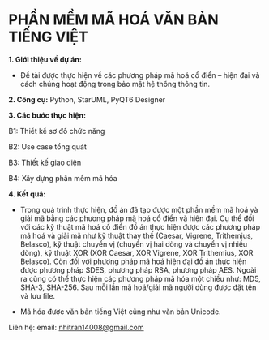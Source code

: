 # PHẦN MỀM MÃ HOÁ VĂN BẢN TIẾNG VIỆT
**1. Giới thiệu về dự án:**

- Đề tài được thực hiện về các phương pháp mã hoá cổ điển – hiện đại và cách chúng hoạt động trong bảo mật hệ thống thông tin.
  
**2. Công cụ:** Python, StarUML, PyQT6 Designer

**3. Các bước thực hiện:**
   
  B1: Thiết kế sơ đồ chức năng 
      
  B2: Use case tổng quát
      
  B3: Thiết kế giao diện
      
  B4: Xây dựng phân mềm mã hóa 

**4. Kết quả:**
   
- Trong quá trình thực hiện, đồ án đã tạo được một phần mềm mã hoá và giải mã bằng các phương pháp mã hoá cổ điển và hiện đại. Cụ thể đối với các kỹ thuật mã hoá cổ điển đồ án thực hiện được các phương pháp mã hoá và giải mã như kỹ thuật thay thế (Caesar, Vigrene, Trithemius, Belasco), kỹ thuật chuyển vị (chuyển vị hai dòng và chuyển vị nhiều dòng), kỹ thuật XOR (XOR Caesar, XOR Vigrene, XOR Trithemius, XOR Belasco). Còn đối với phương pháp mã hoá hiện đại đồ án thực hiện được phương pháp SDES, phương pháp RSA, phương pháp AES. Ngoài ra cũng có thể thực hiện các phương pháp mã hóa một chiều như: MD5, SHA-3, SHA-256.  Sau mỗi lần mã hoá/giải mã người dùng được đặt tên và lưu file.

- Mã hóa được văn bản tiếng Việt cũng như văn bản Unicode.


Liên hệ: email: nhitran14008@gmail.com 

